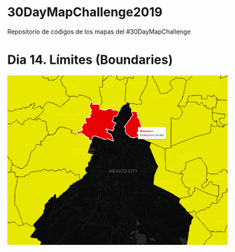 # 30DayMapChallenge2019
Repositorio de códigos de los mapas del #30DayMapChallenge


# Dia 14. Límites (Boundaries)

![](https://raw.githubusercontent.com/JuveCampos/30DayMapChallenge2019/master/imagenesRepo30days/14.%20Boundaries.png)

